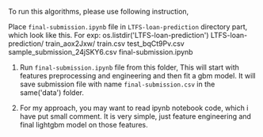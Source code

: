 
To run this algorithms, please use following instruction,

Place `final-submission.ipynb` file in `LTFS-loan-prediction` directory part, which look like this.
For exp:
    os.listdir('LTFS-loan-prediction')
    LTFS-loan-prediction/
    	train_aox2Jxw/
    		train.csv
    	test_bqCt9Pv.csv
    	sample_submission_24jSKY6.csv
    	final-submission.ipynb

1. Run `final-submission.ipynb` file from this folder, This will start with features preprocessing and engineering and then fit a gbm model. It will save submission file with name `final-submission.csv` in the same('data') folder.


2. For my approach, you may want to read ipynb notebook code, which i have put small comment. It is very simple, just feature engineering and final lightgbm model on those features.